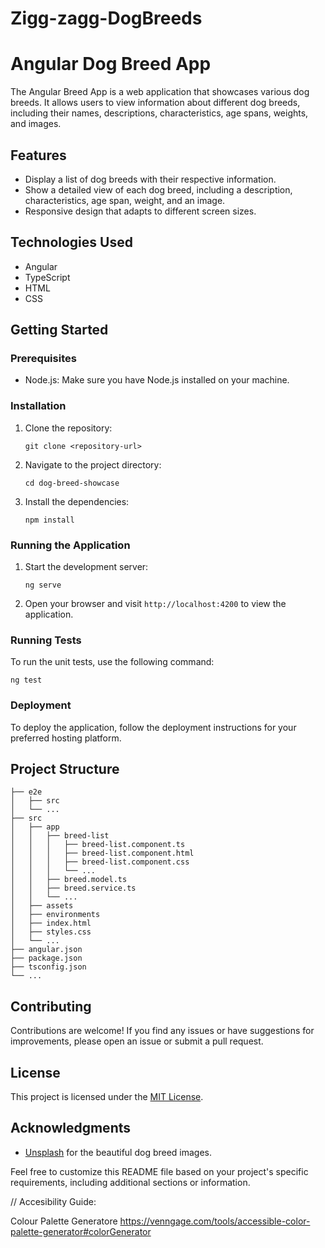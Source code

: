 # Zigg-zagg-DogBreeds

# Angular Dog Breed App

The Angular Breed App is a web application that showcases various dog breeds. It allows users to view information about different dog breeds, including their names, descriptions, characteristics, age spans, weights, and images.

## Features

- Display a list of dog breeds with their respective information.
- Show a detailed view of each dog breed, including a description, characteristics, age span, weight, and an image.
- Responsive design that adapts to different screen sizes.

## Technologies Used

- Angular
- TypeScript
- HTML
- CSS

## Getting Started

### Prerequisites

- Node.js: Make sure you have Node.js installed on your machine.

### Installation

1. Clone the repository:

   ```
   git clone <repository-url>
   ```

2. Navigate to the project directory:

   ```
   cd dog-breed-showcase
   ```

3. Install the dependencies:

   ```
   npm install
   ```

### Running the Application

1. Start the development server:

   ```
   ng serve
   ```

2. Open your browser and visit `http://localhost:4200` to view the application.

### Running Tests

To run the unit tests, use the following command:

```
ng test
```

### Deployment

To deploy the application, follow the deployment instructions for your preferred hosting platform.

## Project Structure

```
├── e2e
│   ├── src
│   └── ...
├── src
│   ├── app
│   │   ├── breed-list
│   │   │   ├── breed-list.component.ts
│   │   │   ├── breed-list.component.html
│   │   │   ├── breed-list.component.css
│   │   │   └── ...
│   │   ├── breed.model.ts
│   │   ├── breed.service.ts
│   │   └── ...
│   ├── assets
│   ├── environments
│   ├── index.html
│   ├── styles.css
│   └── ...
├── angular.json
├── package.json
├── tsconfig.json
└── ...
```

## Contributing

Contributions are welcome! If you find any issues or have suggestions for improvements, please open an issue or submit a pull request.

## License

This project is licensed under the [MIT License](LICENSE).

## Acknowledgments

- [Unsplash](https://unsplash.com/) for the beautiful dog breed images.

Feel free to customize this README file based on your project's specific requirements, including additional sections or information.

// Accesibility Guide:

Colour Palette Generatore
https://venngage.com/tools/accessible-color-palette-generator#colorGenerator